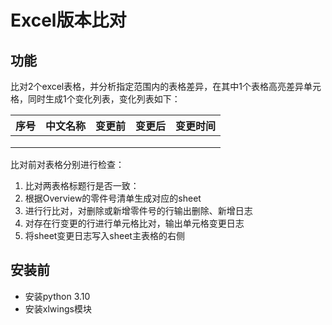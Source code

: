 # Excel版本比对

## 功能
比对2个excel表格，并分析指定范围内的表格差异，在其中1个表格高亮差异单元格，同时生成1个变化列表，变化列表如下：

| 序号 | 中文名称 | 变更前 | 变更后 | 变更时间 |
| ---- | -------- | ------ | ------ | -------- |
|      |          |        |        |          |
|      |          |        |        |          |
|      |          |        |        |          |

比对前对表格分别进行检查：

1. 比对两表格标题行是否一致：
2. 根据Overview的零件号清单生成对应的sheet
3. 进行行比对，对删除或新增零件号的行输出删除、新增日志
4. 对存在行变更的行进行单元格比对，输出单元格变更日志
5. 将sheet变更日志写入sheet主表格的右侧

## 安装前

- 安装python 3.10
- 安装xlwings模块